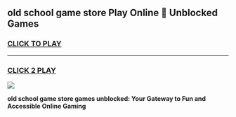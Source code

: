 
## old school game store Play Online 👋 Unblocked Games
<h3>
<a href="https://news.freeplayer.one?title=old_school_game_store&ref=17GH">CLICK TO PLAY</a></h3>
<hr>

<h3>
<a href="https://news.freeplayer.one?title=old_school_game_store&ref=17GH">CLICK 2 PLAY</a>
  
</h3>

<a href="https://news.freeplayer.one?title=old_school_game_store&ref=17GH/"><img src="https://clearcache.store/games.png"></a>


**old school game store games unblocked: Your Gateway to Fun and Accessible Online Gaming**
